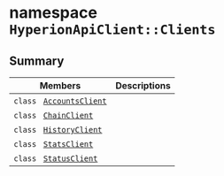 # namespace `HyperionApiClient::Clients` 

## Summary

 Members                                | Descriptions                                
----------------------------------------|---------------------------------------------
`class ` [`AccountsClient`](HyperionApiClient--Clients--AccountsClient.md) | 
`class ` [`ChainClient`](HyperionApiClient--Clients--ChainClient.md) | 
`class ` [`HistoryClient`](HyperionApiClient--Clients--HistoryClient.md) | 
`class ` [`StatsClient`](HyperionApiClient--Clients--StatsClient.md) | 
`class ` [`StatusClient`](HyperionApiClient--Clients--StatusClient.md) | 

